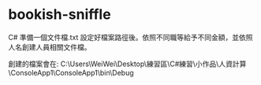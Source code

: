 # bookish-sniffle
C# 準備一個文件檔.txt 設定好檔案路徑後。依照不同職等給予不同金額，並依照人名創建人員相關文件檔。

創建的檔案會在: C:\Users\WeiWei\Desktop\練習區\C#練習\小作品\人資計算\ConsoleApp1\ConsoleApp1\bin\Debug
